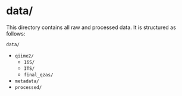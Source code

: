 # data/

This directory contains all raw and processed data. It is structured as follows:  

`data/`  
* `qiime2/`  
    - `16S/`
    - `ITS/`
    - `final_qzas/`
* `metadata/`  
* `processed/`  
